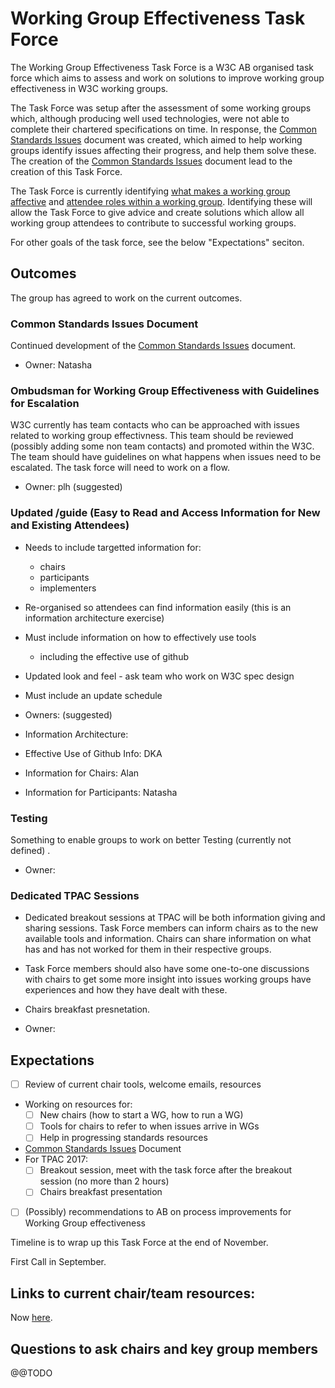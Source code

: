 # Working Group Effectiveness Task Force
The Working Group Effectiveness Task Force is a W3C AB organised task force which aims to assess and work on solutions to improve working group effectiveness in W3C working groups. 

The Task Force was setup after the assessment of some working groups which, although producing well used technologies, were not able to complete their chartered specifications on time. In response, the [Common Standards Issues](CSI.md) document was created, which aimed to help working groups identify issues affecting their progress, and help them solve these. The creation of the [Common Standards Issues](CSI.md) document lead to the creation of this Task Force. 

The Task Force is currently identifying [what makes a working group affective](wg_effective.md) and [attendee roles within a working group](wg_attendee_roles.md). Identifying these will allow the Task Force to give advice and create solutions which allow all working group attendees to contribute to successful working groups.

For other goals of the task force, see the below "Expectations" seciton.


## Outcomes
The group has agreed to work on the current outcomes. 

### Common Standards Issues Document
Continued development of the [Common Standards Issues](https://github.com/w3c/wg-effectiveness/blob/master/CSI.md) document.

* Owner: Natasha

### Ombudsman for Working Group Effectiveness with Guidelines for Escalation
W3C currently has team contacts who can be approached with issues related to working group effectivness. This team should be reviewed (possibly adding some non team contacts) and promoted within the W3C. The team should have guidelines on what happens when issues need to be escalated. The task force will need to work on a flow. 

* Owner: plh (suggested)

### Updated /guide (Easy to Read and Access Information for New and Existing Attendees)
  * Needs to include targetted information for:
    * chairs
    * participants
    * implementers
  * Re-organised so attendees can find information easily (this is an information architecture exercise)
  * Must include information on how to effectively use tools
    * including the effective use of github
  * Updated look and feel - ask team who work on W3C spec design
  * Must include an update schedule
  
* Owners: (suggested)
* Information Architecture: 
* Effective Use of Github Info: DKA
* Information for Chairs: Alan
* Information for Participants: Natasha

### Testing
Something to enable groups to work on better Testing (currently not defined) .

* Owner: 

### Dedicated TPAC Sessions
  * Dedicated breakout sessions at TPAC will be both information giving and sharing sessions. Task Force members can inform chairs as to the new available tools and information. Chairs can share information on what has and has not worked for them in their respective groups. 
  * Task Force members should also have some one-to-one discussions with chairs to get some more insight into issues working groups have experiences and how they have dealt with these. 
  * Chairs breakfast presnetation. 

* Owner:

## Expectations

* [ ] Review of current chair tools, welcome emails, resources
* Working on resources for:
  * [ ] New chairs (how to start a WG, how to run a WG)
  * [ ] Tools for chairs to refer to when issues arrive in WGs
  * [ ] Help in progressing standards resources
* [Common Standards Issues](CSI.md) Document
* For TPAC 2017:
  * [ ] Breakout session, meet with the task force after the breakout session (no more than 2 hours)
  * [ ] Chairs breakfast presentation
* [ ] (Possibly) recommendations to AB on process improvements for Working Group effectiveness

Timeline is to wrap up this Task Force at the end of November.

First Call in September.

## Links to current chair/team resources:

Now [here](current_wg_resources.md).

## Questions to ask chairs and key group members

@@TODO
